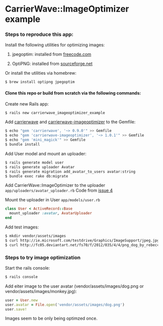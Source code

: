 # CarrierWave::ImageOptimizer example

### Steps to reproduce this app:

Install the following utilities for optimizing images:

1. jpegoptim: installed from [freecode.com](http://freecode.com/projects/jpegoptim)

2. OptiPNG: installed from [sourceforge.net](http://optipng.sourceforge.net/)

Or install the utilities via homebrew:

```bash
$ brew install optipng jpegoptim
```

#### Clone this repo or build from scratch via the following commands:

Create new Rails app:

```bash 
$ rails new carrierwave_imageoptimizer_example
```

Add [carrierwave](https://github.com/carrierwaveuploader/carrierwave/) and 
[carrierwave-imageoptimizer](https://github.com/jtescher/carrierwave-imageoptimizer) to the Gemfile:

```bash
$ echo "gem 'carrierwave', '~> 0.9.0'" >> Gemfile
$ echo "gem 'carrierwave-imageoptimizer', '~> 1.0.1'" >> Gemfile
$ echo "gem 'mini_magick'" >> Gemfile
$ bundle install
```

Add User model and mount an uploader:

```bash
$ rails generate model user
$ rails generate uploader Avatar 
$ rails generate migration add_avatar_to_users avatar:string
$ bundle exec rake db:migrate
```

Add CarrierWave::ImageOptimizer to the uploader `app/uploaders/avatar_uploader.rb`
Code from [issue 4](https://github.com/jtescher/carrierwave-imageoptimizer/issues/4)

Mount the uploader in User `app/models/user.rb`
```ruby
class User < ActiveRecord::Base
  mount_uploader :avatar, AvatarUploader
end
```

Add test images:

```bash
$ mkdir vendor/assets/images
$ curl http://ie.microsoft.com/testdrive/Graphics/ImageSupport/jpeg.jpg -o 'vendor/assets/images/monkey.jpg'
$ curl http://fc05.deviantart.net/fs70/f/2012/035/4/4/png_dog_by_rebeccabekybeka-d4onood.png -o 'vendor/assets/images/dog.png' 
```

### Steps to try image optimization

Start the rails console:

```bash
$ rails console
```

Add eiter image to the user avatar (vendor/assets/images/dog.png or vendor/assets/images/monkey.jpg):

```ruby
user = User.new
user.avatar = File.open('vendor/assets/images/dog.png')
user.save!
```

Images seem to be only being optimzed once.
